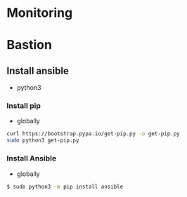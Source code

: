 # Monitoring

# Bastion

## Install ansible

- python3

### Install pip

- globally

```bash
curl https://bootstrap.pypa.io/get-pip.py -o get-pip.py
sudo python3 get-pip.py
```

### Install Ansible

- globally

```bash
$ sudo python3 -m pip install ansible
```
